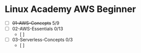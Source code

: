 # Linux Academy AWS Beginner

- [ ] ~~01-AWS-Concepts~~		5/9
- [ ] 02-AWS-Essentials		0/13
	- [ ] 
- [ ] 03-Serverless-Concepts	0/3
	- [ ] 
